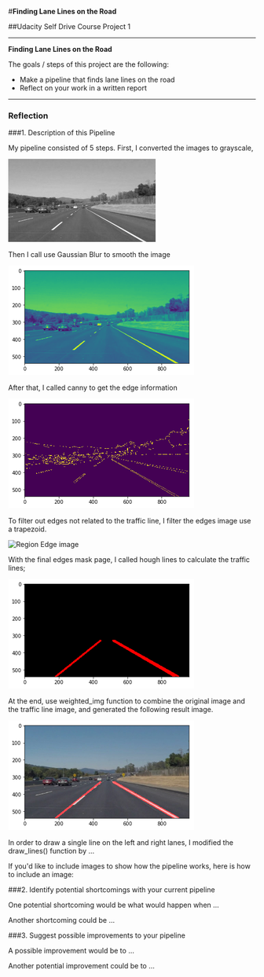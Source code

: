 #**Finding Lane Lines on the Road** 

##Udacity Self Drive Course Project 1

---

**Finding Lane Lines on the Road**

The goals / steps of this project are the following:
* Make a pipeline that finds lane lines on the road
* Reflect on your work in a written report


[//]: # (Image References)

[image1]: ./examples/grayscale.jpg "Grayscale"
[blurImage]: ./middle_steps/blur.png "Gaussian Blur"
[edgeImage]: ./middle_steps/edges.png "Canny Edge"
[regionEdgesImage]: ./middle_steps/regionEdges.png "Region edges"
[HoughImage]: ./middle_steps/hough.png "Houge Image"
[ResultImage]: ./middle_steps/result.png "Result Image"

---

### Reflection

###1. Description of this Pipeline 

My pipeline consisted of 5 steps. 
First, I converted the images to grayscale,

![gray image][image1]

Then I call use Gaussian Blur to smooth the image

![Blur Image][blurImage]

After that, I called canny to get the edge information

![Edge image][edgeImage]

To filter out edges not related to the traffic line, I filter the edges image use a trapezoid.

![Region Edge image][regionEdgesImage]

With the final edges mask page, I called hough lines to calculate the traffic lines;

![Hough image][HoughImage]

At the end, use weighted_img function to combine the original image and the traffic line image, and generated the following result image. 

![Result image][ResultImage]

In order to draw a single line on the left and right lanes, I modified the draw_lines() function by ...

If you'd like to include images to show how the pipeline works, here is how to include an image: 



###2. Identify potential shortcomings with your current pipeline


One potential shortcoming would be what would happen when ... 

Another shortcoming could be ...


###3. Suggest possible improvements to your pipeline

A possible improvement would be to ...

Another potential improvement could be to ...
